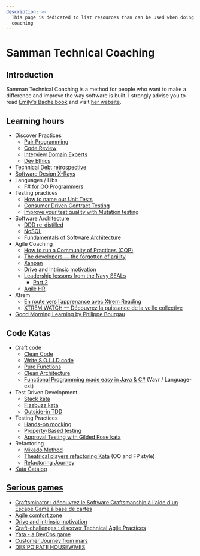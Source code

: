 ```yaml
---
description: >-
  This page is dedicated to list resources than can be used when doing Samman
  coaching
---
```


# Samman Technical Coaching

## Introduction

Samman Technical Coaching is a method for people who want to make a difference and improve the way software is built. I strongly advise you to read [Emily's Bache book](https://leanpub.com/techagilecoach) and visit [her website](http://sammancoaching.org/).

## Learning hours

* Discover Practices
  * [Pair Programming](https://yoan-thirion.gitbook.io/knowledge-base/software-craftsmanship/practices/pair-programming)
  * [Code Review](https://yoan-thirion.gitbook.io/knowledge-base/software-craftsmanship/practices/code-review)
  * [Interview Domain Experts](https://yoan-thirion.gitbook.io/knowledge-base/software-craftsmanship/practices/interview-domain-experts)
  * [Dev Ethics](https://yoan-thirion.gitbook.io/knowledge-base/software-craftsmanship/practices/dev-ethics)
* [Technical Debt retrospective](https://yoan-thirion.gitbook.io/knowledge-base/software-craftsmanship/technical-debt-workshop)
* [Software Design X-Rays](https://yoan-thirion.gitbook.io/knowledge-base/software-craftsmanship/software-design-x-rays)
* Languages / Libs
  * [F\# for OO Programmers](https://yoan-thirion.gitbook.io/knowledge-base/software-craftsmanship/f-for-oo-programmers)
* Testing practices
  * [How to name our Unit Tests](https://yoan-thirion.gitbook.io/knowledge-base/software-craftsmanship/testing/how-to-name-our-unit-tests)
  * [Consumer Driven Contract Testing](https://yoan-thirion.gitbook.io/knowledge-base/software-craftsmanship/testing/improve-the-design-and-testing-of-your-micro-services-through-consumer-driven-contract-tests)
  * [Improve your test quality with Mutation testing](https://yoan-thirion.gitbook.io/knowledge-base/software-craftsmanship/testing/mutation-testing)
* Software Architecture
  * [DDD re-distilled](https://yoan-thirion.gitbook.io/knowledge-base/software-architecture/ddd-re-distilled)
  * [NoSQL](https://yoan-thirion.gitbook.io/knowledge-base/software-architecture/nosql)
  * [Fundamentals of Software Architecture](https://yoan-thirion.gitbook.io/knowledge-base/software-architecture/fundamentals-of-software-architecture)
* Agile Coaching
  * [How to run a Community of Practices \(COP\)](https://yoan-thirion.gitbook.io/knowledge-base/agile-coaching/how-to-run-a-community-of-practices-cop)
  * [The developers — the forgotten of agility](https://yoan-thirion.gitbook.io/knowledge-base/agile-coaching/the-developers-the-forgotten-of-agility)
  * [Xanpan](https://yoan-thirion.gitbook.io/knowledge-base/agile-coaching/xanpan-a-team-centric-agile-method-story)
  * [Drive and Intrinsic motivation](https://speakerdeck.com/thirion/drive-and-intrinsic-motivation-a-toolkit-for-todays-managers)
  * [Leadership lessons from the Navy SEALs](https://yoan-thirion.gitbook.io/knowledge-base/leadership/learn-leadership-from-the-navy-seals)
    * [Part 2](https://yoan-thirion.gitbook.io/knowledge-base/leadership/learn-to-lead-and-help-your-team-s-to-be-successful)
  * [Agile HR](https://speakerdeck.com/thirion/how)
* Xtrem
  * [En route vers l’apprenance avec Xtrem Reading](https://yoan-thirion.gitbook.io/knowledge-base/xtrem-reading/en-route-vers-lapprenance-avec-xtrem-reading)
  * [XTREM WATCH — Découvrez la puissance de la veille collective](https://yoan-thirion.gitbook.io/knowledge-base/agile-coaching/xtrem-watch-decouvrez-la-puissance-de-la-veille-collective)
* [Good Morning Learning by Philippe Bourgau](https://philippe.bourgau.net/growth-mindset-coaching-turn-remote-work-commutes-into-team-learning/?utm_content=bufferab70c&utm_medium=social&utm_source=linkedin.com&utm_campaign=buffer)

## Code Katas

* Craft code
  * [Clean Code](https://yoan-thirion.gitbook.io/knowledge-base/software-craftsmanship/code-katas/clean-code)
  * [Write S.O.L.I.D code](https://yoan-thirion.gitbook.io/knowledge-base/software-craftsmanship/code-katas/write-s.o.l.i.d-code)
  * [Pure Functions](https://yoan-thirion.gitbook.io/knowledge-base/software-craftsmanship/code-katas/pure-functions)
  * [Clean Architecture](https://yoan-thirion.gitbook.io/knowledge-base/software-craftsmanship/code-katas/clean-architecture)
  * [Functional Programming made easy in Java & C\#](https://yoan-thirion.gitbook.io/knowledge-base/software-craftsmanship/code-katas/functional-programming-made-easy-in-java-and-c) \(Vavr / Language-ext\)
* Test Driven Development
  * [Stack kata](https://yoan-thirion.gitbook.io/knowledge-base/software-craftsmanship/code-katas/tdd-katas/stack)
  * [Fizzbuzz kata](https://yoan-thirion.gitbook.io/knowledge-base/software-craftsmanship/code-katas/tdd-katas/fizzbuzz)
  * [Outside-in TDD](https://yoan-thirion.gitbook.io/knowledge-base/software-craftsmanship/code-katas/tdd-katas/outside-in-tdd)
* Testing Practices
  * [Hands-on mocking](https://yoan-thirion.gitbook.io/knowledge-base/software-craftsmanship/code-katas/mocking)
  * [Property-Based testing](https://yoan-thirion.gitbook.io/knowledge-base/software-craftsmanship/code-katas/improve-your-software-quality-with-property-based-testing)
  * [Approval Testing with Gilded Rose kata](https://yoan-thirion.gitbook.io/knowledge-base/software-craftsmanship/code-katas/gilded-rose-approval-testing)
* Refactoring
  * [Mikado Method](https://yoan-thirion.gitbook.io/knowledge-base/software-craftsmanship/code-katas/mikado-method)
  * [Theatrical players refactoring Kata](https://yoan-thirion.gitbook.io/knowledge-base/software-craftsmanship/code-katas/theatrical-players-refactoring-kata) \(OO and FP style\)
  * [Refactoring Journey](https://yoan-thirion.gitbook.io/knowledge-base/software-craftsmanship/code-katas/refactoring-journey-kata)
* [Kata Catalog](https://yoan-thirion.gitbook.io/knowledge-base/software-craftsmanship/code-katas)

## [Serious games](https://yoan-thirion.gitbook.io/knowledge-base/serious-games/my-serious-games)

* [Craftsminator : découvrez le Software Craftsmanship à l'aide d'un Escape Game à base de cartes](https://yoan-thirion.gitbook.io/knowledge-base/serious-games/craftsminator)
* [Agile comfort zone](https://cedricpm.s3.eu-west-3.amazonaws.com/AGILE+COMFORT+ZONE+GAME.pdf)
* [Drive and intrinsic motivation](https://www.dropbox.com/s/tk4kzcdl9jtwgfj/drive-and-intrinsic-motivation-game.pdf?dl=0)
* [Craft-challenges : discover Technical Agile Practices](https://play14.org/games/craft-challenges)
* [Yata - a DevOps game](https://play14.org/games/yata)
* [Customer Journey from mars](https://play14.org/games/my-customer-journey-from-mars)
* [DES’PO’RATE HOUSEWIVES](https://play14.org/games/desporate-housewives)

